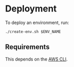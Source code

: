 # Deployment

To deploy an environment, run:

    ./create-env.sh $ENV_NAME

## Requirements

This depends on the [AWS CLI][].

[AWS CLI]: http://aws.amazon.com/cli/
